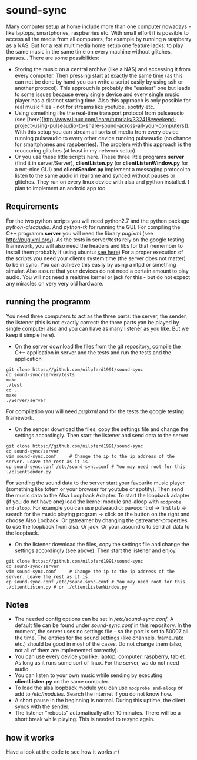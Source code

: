 sound-sync
==========

Many computer setup at home include more than one computer nowadays - like laptops, smartphones, raspberries etc. With small effort it is possible to access all the media from all computers, for example by running a raspberry as a NAS. 
But for a real multimedia home setup one feature lacks: to play the same music in the same time on every machine without glitches, pauses... 
There are some possibilities:
* Storing the music on a central archive (like a NAS) and accessing it from every computer. Then pressing start at exactly the same time (as this can not be done by hand you can write a script easily by using ssh or another protocol). This approuch is probably the "easiest" one but leads to some issues because every single device and every single music player has a distinct starting time. Also this approach is only possible for real music files - not for streams like youtube, spotify etc.
* Using something like the real-time transport protocol from pulseaudio (see [here][http://www.linux.com/learn/tutorials/332418:weekend-project-using-pulseaudio-to-share-sound-across-all-your-computers]). With this setup you can stream all sorts of media from every device running pulseaudio to every other device running pulseaudio (no chance for smartphones and raspberries). The problem with this approach is the reoccuring glitches (at least in my network setup).
* Or you use these little scripts here. These three little programs **server** (find it in server/Server), **clientListen.py** (or **clientListenWindow.py** for a not-nice GUI) and **clientSender.py** implement a messaging protocol to listen to the same audio in real time and synced without pauses or glitches. They run on every linux device with alsa and python installed. I plan to implement an android app too.


Requirements
-----------

For the two python scripts you will need python2.7 and the python package *python-alsaaudio*. And *python-tk* for running the GUI.
For compiling the C++ programm **server** you will need the library *pugixml* (see http://pugixml.org/). As the tests in server/tests rely on the google testing framework, you will also need the headers and libs for that (remember to install them probably if using ubuntu: [see here](http://askubuntu.com/questions/145887/why-no-library-files-installed-for-google-test))
For a proper execution of the scripts you need your clients system time (the server does not matter) to be in sync. You can achieve this easily by using a ntpd or simething simular. Also assure that your devices do not need a certain amount to play audio. You will not need a realtime kernel or jack for this - but do not expect any miracles on very very old hardware.


running the programm
------------------------------------

You need three computers to act as the three parts: the server, the sender, the listener (this is not exactly correct: the three parts yan be played by single computer also and you can have as many listener as you like. But we keep it simple here).
* On the server download the files from the git repository, compile the C++ application in server and the tests and run the tests and the application
```
git clone https://github.com/nilpferd1991/sound-sync
cd sound-sync/server/tests
make
./test
cd ..
make
./Server/server
```
For compilation you will need *pugixml* and for the tests the google testing framework.
* On the sender download the files, copy the settings file and change the settings accordingly. Then start the listener and send data to the server
```
git clone https://github.com/nilpferd1991/sound-sync
cd sound-sync/server
vim sound-sync.conf		# Change the ip to the ip address of the server. Leave the rest as it is.
cp sound-sync.conf /etc/sound-sync.conf # You may need root for this
./clientSender.py
```
For sending the sound data to the server start your favourite music player (something like totem or your browser for youtube or spotify). Then send the music data to the Alsa Loopback Adapter. To start the loopback adapter (if you do not have one) load the kernel module snd-aloop with `modprobe snd-aloop`.
For example you can use pulseaudio:
pavucontrol -> first tab -> search for the music playing program -> click on the button on the right and choose Also Looback.
Or gstreamer by changing the gstreamer-properties to use the loopback from alsa.
Or jack.
Or your .asoundrc to send all data to the loopback.

* On the listener download the files, copy the settings file and change the settings accordingly (see above). Then start the listener and enjoy.
```
git clone https://github.com/nilpferd1991/sound-sync
cd sound-sync/server
vim sound-sync.conf		# Change the ip to the ip address of the server. Leave the rest as it is.
cp sound-sync.conf /etc/sound-sync.conf # You may need root for this
./clientListen.py # or ./clientListenWindow.py
```

Notes
-----

* The needed config options can be set in */etc/sound-sync.conf*. A default file can be found under *sound-sync.conf* in this repository. In the moment, the server uses no settings file - so the port is set to 50007 all the time. The entries for the sound settings (like channels, frame_rate etc.) should be good in most of the cases. Do not change them (also, not all of them are implemented correctly).
* You can use every device you like: laptop, computer, raspberry, tablet. As long as it runs some sort of linux. For the server, wo do not need audio.
* You can listen to your own music while sending by executing **clientListen.py** on the same computer.
* To load the alsa loopback module you can use `modprobe snd-aloop` or add to */etc/modules*. Search the internet if you do not know how.
* A short pause in the beginning is normal. During this uptime, the client syncs with the sender. 
* The listener "reboots" automatically after 10 minutes. There will be a short break while playing. This is needed to resync again.

how it works
------------

Have a look at the code to see how it works :-)
